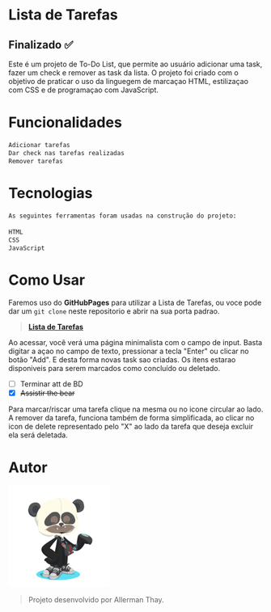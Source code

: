 # Lista de Tarefas 
## Finalizado ✅

Este é um projeto de To-Do List, que permite ao usuário adicionar uma task, fazer um check e remover as task da lista. 
O projeto foi criado com o objetivo de praticar o uso da linguegem de marcaçao HTML, estilizaçao com CSS e de programaçao com JavaScript.

# Funcionalidades

    Adicionar tarefas
    Dar check nas tarefas realizadas
    Remover tarefas

# Tecnologias
    As seguintes ferramentas foram usadas na construção do projeto:

    HTML
    CSS
    JavaScript

# Como Usar

Faremos uso do **GitHubPages** para utilizar a Lista de Tarefas, ou voce pode dar um `git clone` neste repositorio e abrir na sua porta padrao. 

> [**Lista de Tarefas**](https://allerman.github.io/ListaDeTarefas/) 
    
Ao acessar, você verá uma página minimalista com o campo de input. 
Basta digitar a açao no campo de texto, pressionar a tecla "Enter" ou clicar no botão "Add". E desta forma novas task sao criadas. 
Os itens estarao disponiveis para serem marcados como concluído ou deletado.

- [ ] Terminar att de BD           
- [x] ~~Assistir the bear~~        

Para marcar/riscar uma tarefa clique na mesma ou no icone circular ao lado.
A remover da tarefa, funciona também de forma simplificada, ao clicar no icon de delete representado pelo "X" ao lado da tarefa que deseja excluir ela será deletada.

# Autor

<img src="/imgs/octocat-1680627320475.png" width="200" height="200"/> 

> Projeto desenvolvido por Allerman Thay.
